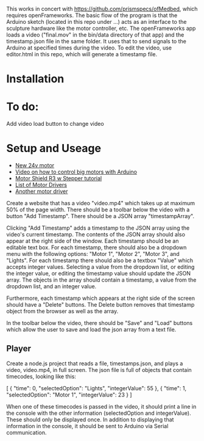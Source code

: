 This works in concert with https://github.com/prismspecs/ofMedbed, which requires openFrameworks. The basic flow of the program is that the Arduino sketch (located in this repo under ...) acts as an interface to the sculpture hardware like the motor controller, etc. The openFrameworks app loads a video ("final.mov" in the bin/data directory of that app) and the timestamp.json file in the same folder. It uses that to send signals to the Arduino at specified times during the video. To edit the video, use editor.html in this repo, which will generate a timestamp file.

# Installation

# To do:
Add video load button to change video

# Setup and Useage


+ [New 24v motor](https://www.reichelt.de/de/de/dc-motor-buerstenlos-24-v-188-w-60-ncm-act-57blf03-p271496.html?nbc=1&trstct=lsbght_sldr::116956&&r=1)
+ [Video on how to control big motors with Arduino](https://www.youtube.com/watch?v=gpHCOny_neQ)
+ [Motor Shield R3 w Stepper tutorial](https://www.makerguides.com/arduino-motor-shield-stepper-motor-tutorial/)
+ [List of Motor Drivers](https://www.pololu.com/category/11/brushed-dc-motor-drivers)
+ [Another motor driver](https://www.omc-stepperonline.com/digital-brushless-dc-motor-driver-12v-24vdc-max-5a-150w-bld-405s)


Create a website that has a video "video.mp4" which takes up at maximum 50% of the page width. There should be a toolbar below the video with a button "Add Timestamp". There should be a JSON array "timestampArray".

Clicking "Add Timestamp" adds a timestamp to the JSON array using the video's current timestamp. The contents of the JSON array should also appear at the right side of the window. Each timestamp should be an editable text box. For each timestamp, there should also be a dropdown menu with the following options: "Motor 1", "Motor 2", "Motor 3", and "Lights". For each timestamp there should also be a textbox "Value" which accepts integer values. Selecting a value from the dropdown list, or editing the integer value, or editing the timestamp value should update the JSON array. The objects in the array should contain a timestamp, a value from the dropdown list, and an integer value.

Furthermore, each timestamp which appears at the right side of the screen should have a "Delete" buttons. The Delete button removes that timestamp object from the browser as well as the array.

In the toolbar below the video, there should be "Save" and "Load" buttons which allow the user to save and load the json array from a text file.


## Player

Create a node.js project that reads a file, timestamps.json, and plays a video, video.mp4, in full screen. The json file is full of objects that contain timecodes, looking like this:

[
  {
    "time": 0,
    "selectedOption": "Lights",
    "integerValue": 55
  },
  {
    "time": 1,
    "selectedOption": "Motor 1",
    "integerValue": 23
  }
]

When one of these timecodes is passed in the video, it should print a line in the console with the other information (selectedOption and integerValue). These should only be displayed once. In addition to displaying that information in the console, it should be sent to Arduino via Serial communication.
